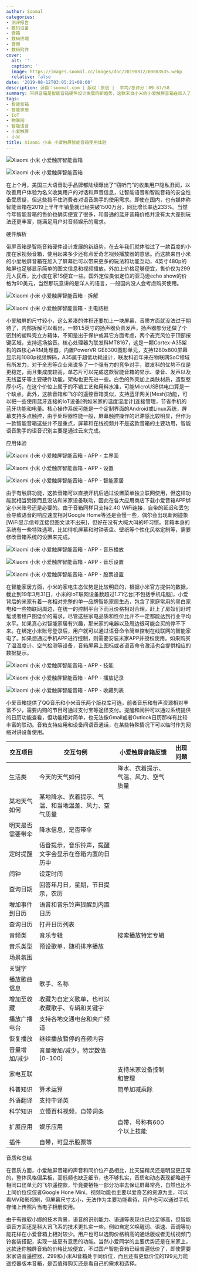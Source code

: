 ```yaml
---
author: Soomal
categories:
- 测评报告
- 数码设备
- 音箱
- 数码终端
- 音频
- 数码附件
cover:
  alt: ''
  caption: ''
  image: https://images.soomal.cc/images/doc/20190812/00083535.webp
  relative: false
date: '2019-08-12T03:05:21+08:00'
description: 源自：soomal.com | 版权：原创 |  平均/总评分：09.67/58
summary: 带屏音箱是智能音箱硬件设计发展的新趋势，这款来自小米的小爱触屏音箱在加入了屏幕后可以带来更多的玩法和功能互动，4英寸480p的触屏也足够显示简单的图文信息和视频播放。外加上价格足够便宜，售价仅为299元人民币。
tags:
- 智能音箱
- 智能家居
- IoT
- 物联网
- 智能语音
- 小爱触屏
- 小米
title: Xiaomi 小米 小爱触屏智能音箱使用体验
---
```


![Xiaomi 小米 小爱触屏智能音箱](https://images.soomal.cc/images/doc/20190803/00083371_01.webp)



![Xiaomi 小米 小爱触屏智能音箱](https://images.soomal.cc/images/doc/20190803/00083369_01.webp)



在上个月，美国三大语音助手品牌都陆续曝出了“窃听门”的收集用户隐私丑闻，以改善用户体验为名义收集用户的对话和声音信息，让智能语音和智能音箱的安全性备受质疑，但这些挡不住消费者对语音助手的使用需求。即使在国内，也有媒体称智能音箱在2019上半年年销量就已经突破1500万台，同比增长率达233%。当然今年智能音箱的售价也确实便宜了很多，和普通的蓝牙音箱价格并没有太大差别玩法还更丰富，能满足用户对音频娱乐的需求。



硬件解析



带屏音箱是智能音箱硬件设计发展的新趋势，在去年我们就体验过了一款百度的小度在家视频音箱，使用起来多少还有点爱奇艺视频播放器的意思。而这款来自小米的小爱触屏音箱在加入了屏幕后可以带来更多的玩法和功能互动，4英寸480p的触屏也足够显示简单的图文信息和视频播放。外加上价格足够便宜，售价仅为299元人民币，比小度在家1S便宜一些。国外定位类似定位的亚马逊echo show的价格为90美元，当然那玩意讲的是洋人的语言，一般国内没人会考虑购买使用。



![Xiaomi 小米 小爱触屏智能音箱 - 拆解](https://images.soomal.cc/images/doc/20190803/00083377_01.webp)



![Xiaomi 小米 小爱触屏智能音箱 - 主电路板](https://images.soomal.cc/images/doc/20190803/00083379_01.webp)



小爱触屏的尺寸较小，这么紧凑的体积还要加上一块屏幕，音质方面就没法过于期待了，内部拆解可以看出，一颗1.5英寸的扬声器负责发声，扬声器部分还做了个密封的塑料壳立方箱体，不知是出于保护或其它方面考虑，两个麦克风位于顶部按键区域，支持远场拾音。核心处理器为联发科MT8167，这是一颗Cortex-A35架构的四核心ARM处理器，内置PowerVR GE8300图形单元，支持1280x800屏幕显示和1080p视频解码，A35属于超低功耗设计，联发科近年来在物联网SoC领域有所发力，对于全志等企业来说多了一个强有力的竞争对手，联发科的优势不仅是更稳定，而且集成度较高，单芯片可以完成这款智能音箱的显示、录音、发声以及无线蓝牙等主要硬件功能，架构也更先进一些。白色的外壳加上类肤材质，造型憨厚小巧，在这个价位上属于的不错工艺和用料水准，可能MicroUSB供电口算是一个缺点。此外，这款音箱和飞尔的遥控音箱类似，支持蓝牙网关[Mesh]功能，可以把一些使用蓝牙连接的IoT设备[例如米家的温度湿度计]连接管理，节省手机的蓝牙功能和电量。核心操作系统可能是一个定制界面的Android或Linux系统，屏幕支持多点触控，由于处理器性能一般，屏幕触控操作的迟滞感比较明显，但作为一款智能音箱这些并不是重点，屏幕和在线视频并不是这款音箱的主要功用，智能语音助手的语音识别主要是通过云来完成。



应用体验



![Xiaomi 小米 小爱触屏智能音箱 - APP - 主界面](https://images.soomal.cc/images/doc/20190812/00083526_01.webp)



![Xiaomi 小米 小爱触屏智能音箱 - APP - 设置](https://images.soomal.cc/images/doc/20190812/00083527_01.webp)



![Xiaomi 小米 小爱触屏智能音箱 - APP - 智能家居](https://images.soomal.cc/images/doc/20190812/00083528_01.webp)



由于有触屏功能，这款音箱可以直接开机后通过设置菜单独立联网使用，但这样功能就相当受限而且没法和米家设备联动，因此在各大应用商店下载小爱音箱APP绑定小米账号还是必要的。由于音箱同样只支持2.4G WiFi连接，自带的延迟和丢包会导致语音的响应速度相对Google Home等还是会慢一些，偶尔会出现断网迹象[WiFi显示信号连接但图文读不出来]，但好在没有大喊大叫的坏习惯。音箱本身的系统有一些特殊选项，比如待机屏幕和时钟表盘、壁纸等个性化风格定制等，需要修改音箱系统的设置来完成。



![Xiaomi 小米 小爱触屏智能音箱 - APP - 音乐播放](https://images.soomal.cc/images/doc/20190812/00083529_01.webp)



![Xiaomi 小米 小爱触屏智能音箱 - APP - 音乐设置](https://images.soomal.cc/images/doc/20190812/00083530_01.webp)



![Xiaomi 小米 小爱触屏智能音箱 - APP - 股票设置](https://images.soomal.cc/images/doc/20190812/00083531_01.webp)



在智能家居方面，小米的家电生态优势是比较明显的，根据小米官方提供的数据，截止到19年3月31日，小米的IoT联网设备数超过1.71亿台[不包括手机电脑]，小爱背后的米家有着一套相对完整的单一品牌智能家居生态，包含了家庭常用的黑白家电和一些物联网周边，在统一的控制平台下而且价格相对合理，赶上了房奴们赶时髦或者租户图低价的需求，尽管这些家电品质和性价比并不一定都能达到行业平均水平。如果真心对智能家居有兴趣，那米家的电器以及周边很可能会买的停不下来。在绑定小米账号登录后，用户就可以通过语音命令简单控制在线联网的智能家电了。如果想通过手机APP进行控制，则需要安装米家APP并授权使用。如果购买了温湿度计、空气检测等设备，音箱屏幕上图标或者语音命令激活也会提供相应的数据提示。



![Xiaomi 小米 小爱触屏智能音箱 - APP - 技能](https://images.soomal.cc/images/doc/20190812/00083532_01.webp)



![Xiaomi 小米 小爱触屏智能音箱 - APP - 播放记录](https://images.soomal.cc/images/doc/20190812/00083533_01.webp)



![Xiaomi 小米 小爱触屏智能音箱 - APP - 收藏列表](https://images.soomal.cc/images/doc/20190812/00083534_01.webp)



小爱音箱提供了QQ音乐和小米音乐两个版权库可选，前者音乐和有声资源相对丰富不少，需要内购的节目可通过支付宝等途径支付。提醒和闹钟可以通过系统提供的日历功能查看，但功能相对简单，也无法像Gmail或者Outlook日历那样有比较丰富的联动。音箱支持应用和设备间语音通话，在某些特殊情况下可以临时作为网络对讲设备使用。



| 交互项目 | 交互句例 | 小爱触屏音箱反馈 | 出现问题 |
| --- | --- | --- | --- |
| 生活类 | 今天的天气如何 | 降水、衣着提示、气温、风力、空气质量 |  |
| 某地天气如何 | 某地降水、衣着提示、气温、和当地温差、风力、空气质量 |  |
| 明天是否需要带伞 | 降水信息，是否带伞 |  |
| 定时提醒 | 语音提示，音乐铃声，提醒文字会显示在音箱内置的日历中 |  |
| 闹钟 | 设定时间 |  |
| 查询日期 | 回答年月日，星期，节日提示，农历 |  |
| 增加事件到日历 | 语音和音乐铃声提醒到内置日历 |  |
| 查询日历 | 打开日历列表 |  |
| 音频类 | 音乐专辑 | 搜索播放特定专辑 |  |
| 音乐类型 | 预设歌单，随机排序播放 |
| 场景氛围 |
| 关键字 |
| 播放歌曲信息 | 歌手、名称 |  |
| 增加至收藏 | 收藏为自定义歌单，也可以收藏歌手、专辑和关键字 |  |
| 播放广播电台 | 支持各地交通电台和央广频道 |  |
| 恢复播放 | 继续播放暂停的音频内容 |  |
| 音量增加/减少 | 音量增加/减少，特定数值[0-100] |  |
| 家电互联 |  | 支持米家设备控制和管理 |  |
| 科普知识 | 算术运算 | 简单加减乘除 |  |
| 外语翻译 | 支持中译英 |  |
| 科学知识 | 立懂百科视频，自带词条 |  |
| 扩展应用 | 娱乐应用 | 自带，号称有600个以上技能 |  |
| 插件 | 自带，可显示股票等 |  |



音质和总结



在音质方面，小爱触屏音箱的声音和同价位产品相比，比天猫精灵还是明显更正常的，整体风格偏呆板，高低频也缺乏细节，也不够扎实，音质和动态表现都略逊于相同口径单元的飞尔遥控款，毕竟要牺牲一部分功率去保证屏幕常亮，自然也比不上同价位佼佼者Google Hone Mini。视频功能也主要以爱奇艺的资源为主，可以看MV和影视剧，但屏幕尺寸太小，无法作为主要功能看待，用户也可以通过手机存储上传照片当电子相册使用。



由于有微软小娜的技术背景，语音的识别能力、语速等表现也已经足够高，但智能语音方面还是科大讯飞系的技术更扎实一些，例如自定义唤醒词、语速、音调等功能花样在小爱音箱上相对较少。用户也可以选购价格稍高的通话版或者无线视频门铃套装搭配，实现一些更有意思的功能。当然小爱同学的主要优势还是在米家上，这款迷你触屏音箱的价格比较便宜，不过国产智能音箱已经普遍低价了，即使需要米家语音遥控器，299和小米AI音箱处于同价位，而且还有更低价位的199元万能遥控器版本音箱，是否值得购买还是看自己的需求和选择。